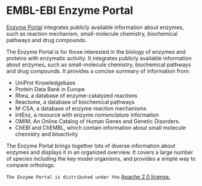 # EMBL-EBI Enzyme Portal

[Enzyme Portal](http://www.ebi.ac.uk/enzymeportal/) integrates publicly available information about enzymes, such as reaction mechanism, small-molecule chemistry, biochemical pathways and drug compounds.

The Enzyme Portal is for those interested in the biology of enzymes and proteins with enzymatic activity. It integrates publicly available information about enzymes, such as small-molecule chemistry, biochemical pathways and drug compounds. It provides a concise summary of information from:

* UniProt Knowledgebase
* Protein Data Bank in Europe
* Rhea, a database of enzyme-catalyzed reactions
* Reactome, a database of biochemical pathways
* M-CSA, a database of enzyme reaction mechanisms
* IntEnz, a resource with enzyme nomenclature information
* OMIM, An Online Catalog of Human Genes and Genetic Disorders.
* ChEBI and ChEMBL, which contain information about small molecule chemistry and bioactivity

The Enzyme Portal brings together lots of diverse information about enzymes and displays it in an organized overview. It covers a large number of species including the key model organisms, and provides a simple way to compare orthologs.



`The Enzyme Portal is distributed under the` [Apache 2.0 license.](https://www.apache.org/licenses/LICENSE-2.0.html)